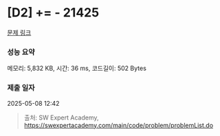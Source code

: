# [D2] += - 21425 

[문제 링크](https://swexpertacademy.com/main/code/problem/problemDetail.do?contestProbId=AZD8K_UayDoDFAVs) 

### 성능 요약

메모리: 5,832 KB, 시간: 36 ms, 코드길이: 502 Bytes

### 제출 일자

2025-05-08 12:42



> 출처: SW Expert Academy, https://swexpertacademy.com/main/code/problem/problemList.do